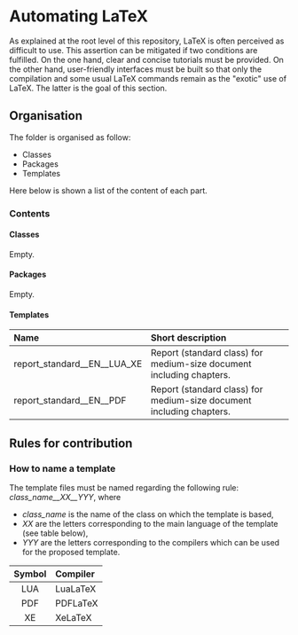 # Automating LaTeX

As explained at the root level of this repository, LaTeX is often perceived as difficult to use.
This assertion can be mitigated if two conditions are fulfilled.
On the one hand, clear and concise tutorials must be provided.
On the other hand, user-friendly interfaces must be built so that only the compilation and some usual LaTeX commands remain as the "exotic" use of LaTeX.
The latter is the goal of this section.


## Organisation

The folder is organised as follow:
* Classes
* Packages
* Templates

Here below is shown a list of the content of each part.


### Contents


#### Classes

Empty.


#### Packages

Empty.


#### Templates

| Name							| Short description														|
| :---------------------------- | :-------------------------------------------------------------------- |
| report_standard__EN__LUA_XE	| Report (standard class) for medium-size document including chapters.	|
| report_standard__EN__PDF		| Report (standard class) for medium-size document including chapters.	|


## Rules for contribution


### How to name a template

The template files must be named regarding the following rule:
*class_name__XX__YYY*,
where
* *class_name* is the name of the class on which the template is based,
* *XX* are the letters corresponding to the main language of the template (see table below),
* *YYY* are the letters corresponding to the compilers which can be used for the proposed template.

| Symbol | Compiler	|
| :----: | :------- |
| LUA	 | LuaLaTeX |
| PDF	 | PDFLaTeX |
| XE	 | XeLaTeX  |